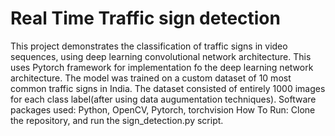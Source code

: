 # Real Time Traffic sign detection
 This project demonstrates the classification of traffic signs in video sequences, using deep learning convolutional network architecture. This uses Pytorch framework for implementation fo the deep learning network architecture. The model was trained on a custom dataset of 10 most common traffic signs in India. The dataset consisted of entirely 1000 images for each class label(after using data augumentation techniques). 
 Software packages used: Python, OpenCV, Pytorch, torchvision
 How To Run:
 Clone the repository, and run the sign_detection.py script.
